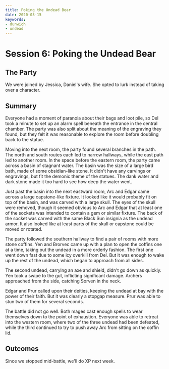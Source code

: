 ```yaml
---
title: Poking the Undead Bear
date: 2020-03-15
keywords:
- dunwich
- undead
---
```


# Session 6: Poking the Undead Bear

## The Party

We were joined by Jessica, Daniel's wife.
She opted to lurk instead of taking over a character.

## Summary

Everyone had a moment of paranoia about their bags and loot pile, so Del took a minute to set up an alarm spell beneath the entrance in the central chamber.
The party was also split about the meaning of the engraving they found, but they felt it was reasonable to explore the room before doubling back to the statue.

Moving into the next room, the party found several branches in the path.
The north and south routes each led to narrow hallways, while the east path led to another room.
In the space before the eastern room, the party came across a basin of stagnant water.
The basin was the size of a large bird bath, made of some obsidian-like stone.
It didn't have any carvings or engravings, but fit the demonic theme of the statues.
The dank water and dark stone made it too hard to see how deep the water went.

Just past the basin into the next eastward room, Arc and Edgar came across a large capstone-like fixture.
It looked like it would probably fit on top of the basin, and was carved with a large skull.
The eyes of the skull were removed, though it seemed obvious to Arc and Edgar that at least one of the sockets was intended to contain a gem or similar fixture.
The back of the socket was carved with the same Black Sun insignia as the undead armor.
It also looked like at least parts of the skull or capstone could be moved or rotated.

The party followed the southern hallway to find a pair of rooms with more stone coffins.
Yen and Brorvec came up with a plan to open the coffins one at a time, taking out the undead in a more orderly fashion.
The first one went down fast due to some icy overkill from Del.
But it was enough to wake up the rest of the undead, which began to approach from all sides.

The second undead, carrying an axe and shield, didn't go down as quickly.
Yen took a swipe to the gut, inflicting significant damage.
Archers approached from the side, catching Sorven in the neck.

Edgar and Prur called upon their deities, keeping the undead at bay with the power of their faith.
But it was clearly a stopgap measure.
Prur was able to stun two of them for several seconds.

The battle did not go well.
Both mages cast enough spells to wear themselves down to the point of exhaustion.
Everyone was able to retreat into the western room, where two of the three undead had been defeated, while the third continued to try to push away Arc from sitting on the coffin lid.

## Outcomes

Since we stopped mid-battle, we'll do XP next week.
